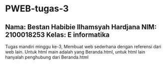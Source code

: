 # PWEB-tugas-3
Nama: Bestan Habibie Ilhamsyah Hardjana
NIM: 2100018253
Kelas: E informatika
-
Tugas mandiri minggu ke-3, Membuat web sederhana dengan referensi dari web lain.
Untuk html main adalah yang Beranda.html, untuk html lain hanyalah penghubung dari Beranda.html
